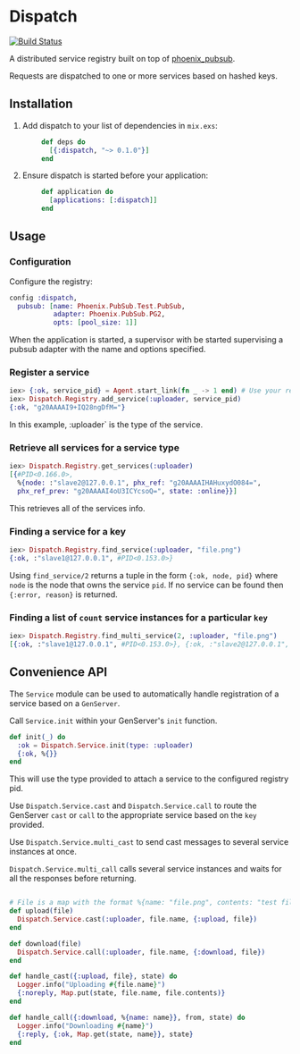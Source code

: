 # Dispatch

[![Build Status](https://travis-ci.org/VoiceLayer/dispatch.svg?branch=master)](https://travis-ci.org/voicelayer/dispatch)

A distributed service registry built on top of [phoenix_pubsub](https://github.com/phoenixframework/phoenix_pubsub).

Requests are dispatched to one or more services based on hashed keys.

## Installation

  1. Add dispatch to your list of dependencies in `mix.exs`:

```elixir
        def deps do
          [{:dispatch, "~> 0.1.0"}]
        end
```

  2. Ensure dispatch is started before your application:

```elixir
        def application do
          [applications: [:dispatch]]
        end
```

## Usage

### Configuration

Configure the registry:

```elixir
config :dispatch,
  pubsub: [name: Phoenix.PubSub.Test.PubSub, 
           adapter: Phoenix.PubSub.PG2,
           opts: [pool_size: 1]]
```

When the application is started, a supervisor with be started supervising
a pubsub adapter with the name and options specified.

### Register a service

```elixir
iex> {:ok, service_pid} = Agent.start_link(fn _ -> 1 end) # Use your real service here
iex> Dispatch.Registry.add_service(:uploader, service_pid)
{:ok, "g20AAAAI9+IQ28ngDfM="}
```

In this example, :uploader` is the type of the service.

### Retrieve all services for a service type

```elixir
iex> Dispatch.Registry.get_services(:uploader)
[{#PID<0.166.0>,
  %{node: :"slave2@127.0.0.1", phx_ref: "g20AAAAIHAHuxydO084=",
  phx_ref_prev: "g20AAAAI4oU3ICYcsoQ=", state: :online}}]
```

This retrieves all of the services info.

### Finding a service for a key

```elixir
iex> Dispatch.Registry.find_service(:uploader, "file.png")
{:ok, :"slave1@127.0.0.1", #PID<0.153.0>}
```

Using `find_service/2` returns a tuple in the form `{:ok, node, pid}` where
`node` is the node that owns the service `pid`. If no service can be
found then `{:error, reason}` is returned.

### Finding a list of `count` service instances for a particular `key`

```elixir
iex> Dispatch.Registry.find_multi_service(2, :uploader, "file.png")
[{:ok, :"slave1@127.0.0.1", #PID<0.153.0>}, {:ok, :"slave2@127.0.0.1", #PID<0.145.0>}]
```

## Convenience API

The `Service` module can be used to automatically handle registration of a service 
based on a `GenServer`.

Call `Service.init` within your GenServer's `init` function.

```elixir
def init(_) do
  :ok = Dispatch.Service.init(type: :uploader)
  {:ok, %{}}
end
```

This will use the type provided to attach a service to the configured registry
pid.

Use `Dispatch.Service.cast` and `Dispatch.Service.call` to route the GenServer `cast` or `call`
to the appropriate service based on the `key` provided.

Use `Dispatch.Service.multi_cast` to send cast messages to several service instances at once.

`Dispatch.Service.multi_call` calls several service instances and waits
for all the responses before returning.

```elixir

# File is a map with the format %{name: "file.png", contents: "test file"} 
def upload(file)
  Dispatch.Service.cast(:uploader, file.name, {:upload, file})
end

def download(file)
  Dispatch.Service.call(:uploader, file.name, {:download, file})
end

def handle_cast({:upload, file}, state) do
  Logger.info("Uploading #{file.name}")
  {:noreply, Map.put(state, file.name, file.contents)}
end

def handle_call({:download, %{name: name}}, from, state) do
  Logger.info("Downloading #{name}")
  {:reply, {:ok, Map.get(state, name}}, state}
end
```

